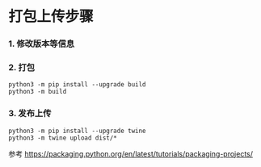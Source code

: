 # 打包上传步骤

### 1. 修改版本等信息

### 2. 打包


```
python3 -m pip install --upgrade build
python3 -m build

```

### 3. 发布上传

```
python3 -m pip install --upgrade twine
python3 -m twine upload dist/*
```

参考 https://packaging.python.org/en/latest/tutorials/packaging-projects/
